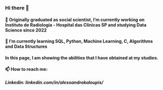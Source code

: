 ### Hi there 👋

#### 🔭 Originally graduated as social scientist,  I’m currently working on Instituto de Radiologia - Hospital das Clínicas SP and studying Data Science since 2022

#### 🌱 I’m currently learning SQL, Python, Machine Learning, C, Algorithms and Data Structures

#### In this page, I am showing the abilities that I have obtained at my studies.

#### 📫 How to reach me:

##### Linkedin: linkedin.com/in/alessandrokaloupis/

<!--
**alekaloupis/alekaloupis** is a ✨ _special_ ✨ repository because its `README.md` (this file) appears on your GitHub profile.

Here are some ideas to get you started:

